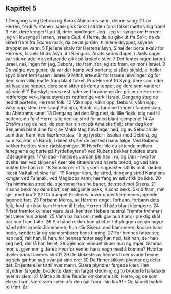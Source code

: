 ## Kapittel 5

1 Dengang sang Debora og Barak Abinoams sønn, denne sang:
2 Lov Herren, fordi fyrstene i Israel gikk først i striden fordi folket møtte villig fram!
3 Hør, dere konger! Lytt til, dere høvdinger! Jeg - jeg vil synge om Herren; jeg vil lovsynge Herren, Israels Gud.
4 Herre, da du gikk ut fra Se'ir, da du skred fram fra Edoms mark, da bevet jorden, himlene dryppet, skyene dryppet av vann.
5 Fjellene skalv for Herrens åsyn, Sinai der borte skalv for Herrens, Israels Guds åsyn.
6 I Samgars, Anats sønns dager, i Jaels dager var stiene øde, de veifarende gikk på krokete stier.
7 Det fantes ingen fører i Israel, nei, ingen før jeg, Debora, sto fram, før jeg sto fram, en mor i Israel.
8 De valgte nye guder, da var der kamp ved portene; ei såes skjold, ei heller spyd blant førti tusen i Israel.
9 Mitt hjerte slår for Israels høvdinger og for dem som villig møtte fram blant folket. Pris Herren!
10 Syng, dere som rider på lyse eselhopper, dere som sitter på deres tepper, og dere som vandrer på veien!
11 Bueskytternes røst lyder ved brønnene; der priser de Herrens rettferdige verk, hans styrelses rettferdige verk i Israel. Dengang steg de ned til portene, Herrens folk.
12 Våkn opp, våkn opp, Debora, våkn opp, våkn opp, stem i en sang! Stå opp, Barak, og før dine fanger i fangenskap, du Abinoams sønn!
13 Dengang lød det: Stig ned, du lille flokk, stig ned til heltene, du folk! Herre, stig ned og strid for meg blant kjempene!
14 Av Efra'im steg de ned, de som har sin rot på Amaleks fjell; etter deg kom Benjamin blant dine folk; av Makir steg høvdinger ned, og av Sebulon de som drar fram med hærførerstav,
15 og fyrster i Issakar med Debora, og som Issakar, så Barak; i dalen styrter de avsted i hans følge. Ved Rubens bekker holdtes store rådslagninger.
16 Hvorfor ble du sittende mellom fehegnene og hørte på hyrdefløytene? Ved Rubens bekker holdtes store rådslagninger.
17 Gilead - hinsides Jordan ble han i ro, og Dan - hvorfor dvelte han ved skipene? Aser ble sittende ved havets bredd, og ved sine bukter ble han i ro.
18 Sebulon er et folk som ringeakter sitt liv inntil døden, likeså Naftali på sine fjell.
19 Konger kom, de stred, dengang stred Kana'ans konger ved Ta'anak, ved Megiddos vann; hærfang av sølv fikk de ikke.
20 Fra himmelen stred de, stjernene fra sine baner, de stred mot Sisera.
21 Kisons bekk rev dem bort, den eldgamle bekk, Kisons bekk. Skrid fram, min sjel, med kraft!
22 Da trampet hestenes hover under kjempenes jagende, jagende fart.
23 Forbann Meros, sa Herrens engel, forbann, forbann dets folk, fordi de ikke kom Herren til hjelp, Herren til hjelp blant kjempene.
24 Priset fremfor kvinner være Jael, kenitten Hebers hustru! Fremfor kvinner i telt være hun priset!
25 Vann ba han om, melk gav hun ham; i prektig skål bar hun fram fløte.
26 Sin hånd rekker hun ut etter teltpluggen og sin høyre hånd etter arbeidshammeren; hun slår Sisera med hammeren, knuser hans hode, sønderslår og gjennomborer hans tinning.
27 For hennes føtter seg han ned, falt han, lå han; for hennes føtter seg han ned, falt han; der han seg ned, der lå han fellet.
28 Gjennom vinduet skuer hun og roper, Siseras mor, ut gjennom gitteret: Hvorfor venter hans vogn med å komme? Hvorfor dveler hans traveres skritt?
29 De klokeste av hennes fruer svarer henne, og selv gir hun seg svar på sine ord:
30 De finner sikkert plynder og deler det: En jente eller to til hver mann. Sisera plyndrer fargede klær. Han plyndrer fargede, broderte klær; én farget kledning og to broderte halsduker hver av dem!
31 Måtte alle dine fiender omkomme slik, Herre, og de som elsker ham, være som solen når den går fram i sin kraft! - Og landet hadde ro i førti år.
